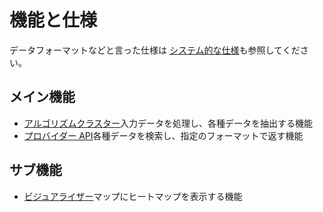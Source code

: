 # 機能と仕様

データフォーマットなどと言った仕様は [システム的な仕様](./system/README.md)も参照してください。

## メイン機能

- [アルゴリズムクラスター](./algorithm.md)入力データを処理し、各種データを抽出する機能
- [プロバイダー API](./provider.md)各種データを検索し、指定のフォーマットで返す機能

## サブ機能

- [ビジュアライザー](./visualizer.md)マップにヒートマップを表示する機能
